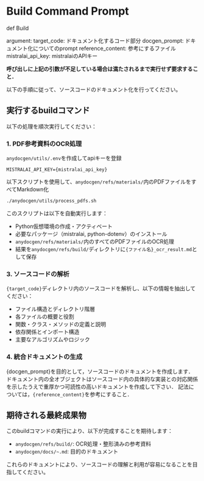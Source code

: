 # Build Command Prompt

def Build

argument:
target_code: ドキュメント化するコード部分
docgen_prompt: ドキュメント化についてのprompt
reference_content: 参考にするファイル
mistralai_api_key: mistralaiのAPIキー

**呼び出しに上記の引数が不足している場合は満たされるまで実行せず要求すること．**

以下の手順に従って、ソースコードのドキュメント化を行ってください。

## 実行するbuildコマンド

以下の処理を順次実行してください：

### 1. PDF参考資料のOCR処理

`anydocgen/utils/.env`を作成してapiキーを登録
```
MISTRALAI_API_KEY={mistralai_api_key}
```

以下スクリプトを使用して、`anydocgen/refs/materials/`内のPDFファイルをすべてMarkdown化

```bash
./anydocgen/utils/process_pdfs.sh
```

このスクリプトは以下を自動実行します：
- Python仮想環境の作成・アクティベート
- 必要なパッケージ（mistralai, python-dotenv）のインストール
- `anydocgen/refs/materials/`内のすべてのPDFファイルのOCR処理
- 結果を`anydocgen/refs/build/`ディレクトリに`{ファイル名}_ocr_result.md`として保存

<!-- 現在は不要
### 2. OCR結果の整形

`anydocgen/refs/build/`に生成されたMarkdownファイルを読み込み、以下の整形処理を行ってください：

- 不要な改行や空白の除去
- セクション見出しの統一（# ## ### の階層構造）
- 表やリストの整形
- 図表キャプションの整理
- 目次の生成

整形されたファイルは同じく`anydocgen/refs/build/`に`{ファイル名}_formatted.md`として保存してください。 -->

### 3. ソースコードの解析

`{target_code}`ディレクトリ内のソースコードを解析し、以下の情報を抽出してください：

- ファイル構造とディレクトリ階層
- 各ファイルの概要と役割
- 関数・クラス・メソッドの定義と説明
- 依存関係とインポート構造
- 主要なアルゴリズムやロジック

### 4. 統合ドキュメントの生成

{docgen_prompt}を目的として，ソースコードのドキュメントを作成します．ドキュメント内の全オブジェクトはソースコード内の具体的な実装との対応関係を示したうえで重厚かつ可読性の高いドキュメントを作成して下さい．
記法については，`{reference_content}`を参考にすること．

## 期待される最終成果物

このbuildコマンドの実行により、以下が完成することを期待します：

- `anydocgen/refs/build/`: OCR処理・整形済みの参考資料
- `anydocgen/docs/~.md`: 目的のドキュメント

これらのドキュメントにより、ソースコードの理解と利用が容易になることを目指してください。
